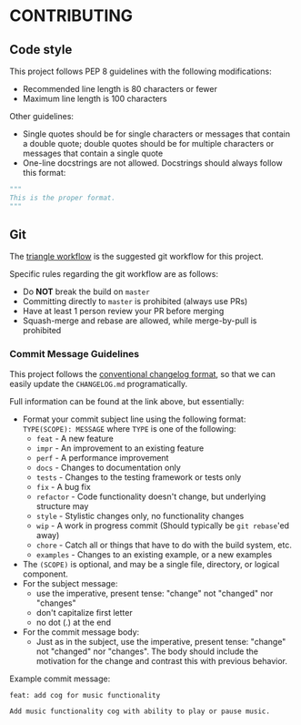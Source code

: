 # CONTRIBUTING

## Code style

This project follows PEP 8 guidelines with the following modifications:

* Recommended line length is 80 characters or fewer
* Maximum line length is 100 characters

Other guidelines:

* Single quotes should be for single characters or messages that contain a
  double quote; double quotes should be for multiple characters or messages that
  contain a single quote
* One-line docstrings are not allowed. Docstrings should always follow this
  format:

```py
"""
This is the proper format.
"""
```

## Git

The [triangle workflow][triangle-workflow] is the suggested git workflow for
this project.

Specific rules regarding the git workflow are as follows:

* Do **NOT** break the build on `master`
* Committing directly to `master` is prohibited (always use PRs)
* Have at least 1 person review your PR before merging
* Squash-merge and rebase are allowed, while merge-by-pull is prohibited

### Commit Message Guidelines

This project follows the
[conventional changelog format][conventional-changelog-format], so that we can
easily update the `CHANGELOG.md` programatically.

Full information can be found at the link above, but essentially:

* Format your commit subject line using the following format:
  `TYPE(SCOPE): MESSAGE` where `TYPE` is one of the following:
    - `feat` - A new feature
    - `impr` - An improvement to an existing feature
    - `perf` - A performance improvement
    - `docs` - Changes to documentation only
    - `tests` - Changes to the testing framework or tests only
    - `fix` - A bug fix
    - `refactor` - Code functionality doesn't change, but underlying structure
      may
    - `style` - Stylistic changes only, no functionality changes
    - `wip` - A work in progress commit (Should typically be `git rebase`'ed
      away)
    - `chore` - Catch all or things that have to do with the build system, etc.
    - `examples` - Changes to an existing example, or a new examples
* The `(SCOPE)` is optional, and may be a single file, directory, or logical
  component.
* For the subject message:
    * use the imperative, present tense: "change" not "changed" nor "changes"
    * don't capitalize first letter
    * no dot (.) at the end
* For the commit message body:
    * Just as in the subject, use the imperative, present tense: "change" not
      "changed" nor "changes".
      The body should include the motivation for the change and contrast this
      with previous behavior.

Example commit message:

```
feat: add cog for music functionality

Add music functionality cog with ability to play or pause music.
```

[conventional-changelog-format]: https://github.com/angular/angular.js/blob/master/CONTRIBUTING.md#commit
[pep8]: https://www.python.org/dev/peps/pep-0008/
[triangle-workflow]: https://www.sociomantic.com/blog/2014/05/git-triangular-workflow/
